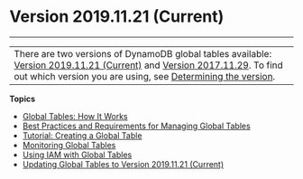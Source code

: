 # Version 2019\.11\.21 \(Current\)<a name="globaltables.V2"></a>


****  

|  | 
| --- |
| There are two versions of DynamoDB global tables available: [Version 2019\.11\.21 \(Current\)](#globaltables.V2) and [Version 2017\.11\.29](globaltables.V1.md)\. To find out which version you are using, see [Determining the version](globaltables.DetermineVersion.md)\. | 

**Topics**
+ [Global Tables: How It Works](V2globaltables_HowItWorks.md)
+ [Best Practices and Requirements for Managing Global Tables](V2globaltables_reqs_bestpractices.md)
+ [Tutorial: Creating a Global Table](V2globaltables.tutorial.md)
+ [Monitoring Global Tables](V2globaltables_monitoring.md)
+ [Using IAM with Global Tables](V2gt_IAM.md)
+ [Updating Global Tables to Version 2019\.11\.21 \(Current\)](V2globaltables_upgrade.md)